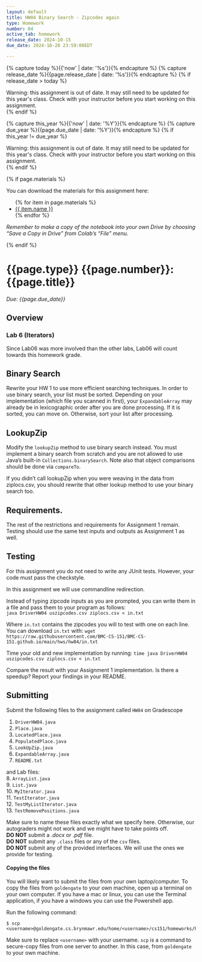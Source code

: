 ```yaml
---
layout: default
title: HW04 Binary Search - Zipcodes again
type: Homework
number: 04
active_tab: homework
release_date: 2024-10-15
due_date: 2024-10-20 23:59:00EDT

---
```


<!-- Check whether the assignment is ready to release -->
{% capture today %}{{'now' | date: '%s'}}{% endcapture %}
{% capture release_date %}{{page.release_date | date: '%s'}}{% endcapture %}
{% if release_date > today %} 
<div class="alert alert-danger">
Warning: this assignment is out of date.  It may still need to be updated for this year's class.  Check with your instructor before you start working on this assignment.
</div>
{% endif %}
<!-- End of check whether the assignment is up to date -->


<!-- Check whether the assignment is up to date -->
{% capture this_year %}{{'now' | date: '%Y'}}{% endcapture %}
{% capture due_year %}{{page.due_date | date: '%Y'}}{% endcapture %}
{% if this_year != due_year %} 
<div class="alert alert-danger">
Warning: this assignment is out of date.  It may still need to be updated for this year's class.  Check with your instructor before you start working on this assignment.
</div>
{% endif %}
<!-- End of check whether the assignment is up to date -->



{% if page.materials %}
<div class="alert alert-info">
You can download the materials for this assignment here:
<ul>
{% for item in page.materials %}
<li><a href="{{item.url}}">{{ item.name }}</a></li>
{% endfor %}
</ul>


<i>Remember to make a copy of the notebook into your own Drive by choosing “Save a Copy in Drive” from Colab’s “File” menu.</i>

</div>
{% endif %}





{{page.type}} {{page.number}}: {{page.title}}
=============================================================

_Due: {{page.due_date}}_

## Overview


### Lab 6 (Iterators)

Since Lab06 was more involved than the other labs, Lab06 will count towards this homework grade. 

## Binary Search

Rewrite your HW 1 to use more efficient searching techniques. In order to use binary search, your list must be sorted. 
Depending on your implementation (which file you scanned in first), your `ExpandableArray` may already be in lexicographic order after you are done processing. If it is sorted, you can move on. Otherwise, sort your list after processing. 

## LookupZip
Modify the `lookupZip` method to use binary search instead. 
You must implement a binary search from scratch and 
you are not allowed to use Java’s
built-in `Collections.binarySearch`. Note also that object comparisons
should be done via `compareTo`.

If you didn’t call lookupZip when you were weaving in the data from ziplocs.csv,
you should rewrite that other lookup method to use your binary search too.

## Requirements.

The rest of the restrictions and requirements for Assignment 1 remain. 
Testing should use the same test inputs and outputs as Assignment 1 as well.

## Testing

For this assignment you do not need to write any JUnit tests.
However, your code must pass the checkstyle.

In this assignment we will use commandline redirection.

Instead of typing zipcode inputs as you are prompted, you can write them in a file and pass them to your program as follows:     
`java DriverHW04 uszipcodes.csv ziplocs.csv < in.txt`

Where `in.txt` contains the zipcodes you will to test with one on each line.
You can download `in.txt` with: `wget https://raw.githubusercontent.com/BMC-CS-151/BMC-CS-151.github.io/main/hws/hw04/in.txt`


Time your old and new implementation by running:
`time java DriverHW04 uszipcodes.csv ziplocs.csv < in.txt`

Compare the result with your Assignment 1 implementation. Is there a
speedup? Report your findings in your README.

## Submitting

Submit the following files to the assignment called `HW04` on Gradescope

1. `DriverHW04.java`
2. `Place.java`
3. `LocatedPlace.java`
4. `PopulatedPlace.java `
5. `LookUpZip.java`
6. `ExpandableArray.java`
7. `README.txt`

and Lab files:  
8. `ArrayList.java`  
9. `List.java`    
10. `MyIterator.java`  
11. `TestIterator.java`   
12. `TestMyListIterator.java`  
13. `TestRemovePositions.java`  


Make sure to name these files exactly what we specify here. Otherwise,
our autograders might not work and we might have to take points off.
<br>
**DO NOT** submit a *.docx* or *.pdf* file.
<br>
**DO NOT** submit any `.class` files or any of the `csv` files.
<br>
**DO NOT** submit any of the provided interfaces. We will use the ones
we provide for testing.

#### Copying the files 
You will likely want to submit the files from your own laptop/computer.
To copy the files from `goldengate` to your own machine, 
open up a terminal on your own computer. If you have a mac or linux, you can use the 
Terminal application, if you have a windows you can use the Powershell app.

Run the following command:

```bassh
$ scp <username>@goldengate.cs.brynmawr.edu/home/<username>/cs151/homeworks/hw00/*
```

Make sure to replace `<username>` with your username. `scp` is a command to secure-copy files
from one server to another. In this case, from `goldengate` to your own machine.

